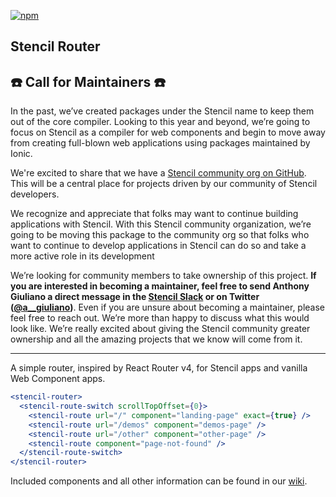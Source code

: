 [![npm][npm-badge]][npm-badge-url]
## Stencil Router

## ☎️ Call for Maintainers ☎️

In the past, we’ve created packages under the Stencil name to keep them out of the core compiler. Looking to this year and beyond, we’re going to focus on Stencil as a compiler for web components and begin to move away from creating full-blown web applications using packages maintained by Ionic.

We're excited to share that we have a [Stencil community org on GitHub](https://github.com/stencil-community). This will be a central place for projects driven by our community of Stencil developers.

We recognize and appreciate that folks may want to continue building applications with Stencil. With this Stencil community organization, we’re going to be moving this package to the community org so that folks who want to continue to develop applications in Stencil can do so and take a more active role in its development

We’re looking for community members to take ownership of this project. **If you are interested in becoming a maintainer, feel free to send Anthony Giuliano a direct message in the [Stencil Slack](https://stencil-worldwide.slack.com/archives/D03EU2YMN0P) or on Twitter ([@a__giuliano](https://twitter.com/a__giuliano))**. Even if you are unsure about becoming a maintainer, please feel free to reach out. We’re more than happy to discuss what this would look like. We’re really excited about giving the Stencil community greater ownership and all the amazing projects that we know will come from it.

---

A simple router, inspired by React Router v4, for Stencil apps and vanilla Web Component apps.

```jsx
<stencil-router>
  <stencil-route-switch scrollTopOffset={0}>
    <stencil-route url="/" component="landing-page" exact={true} />
    <stencil-route url="/demos" component="demos-page" />
    <stencil-route url="/other" component="other-page" />
    <stencil-route component="page-not-found" />
  </stencil-route-switch>
</stencil-router>
```

Included components and all other information can be found in our [wiki].

[wiki]: https://github.com/stencil-community/stencil-router/wiki

[npm-badge]: https://img.shields.io/npm/v/@stencil-community/router.svg
[npm-badge-url]: https://www.npmjs.com/package/@stencil-community/router

